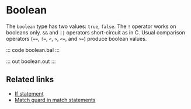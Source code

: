# Boolean

The `boolean` type has two values: `true`, `false`. The `!` operator works on booleans only.  `&&` and `||` operators short-circuit as in C. Usual comparison operators (`==`, `!=`, `<`, `>`, `<=`, and `>=`) produce boolean values.

::: code boolean.bal :::

::: out boolean.out :::

## Related links
- [If statement](/learn/by-example/if-statement/)
- [Match guard in match statements](/learn/by-example/match-guard-in-match-statements/)
